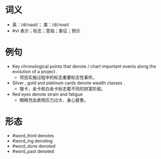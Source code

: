 # 词义
- 英：/dɪˈnəʊt/； 美：/dɪˈnoʊt/
- #vt 表示；标志；意指；象征；预示
# 例句
- Key chronological points that denote \/ chart important events along the evolution of a project .
	- 项目实施过程中的标志重要标志性事件。
- Silver , gold and platinum cards denote wealth classes .
	- 银卡，金卡和白金卡标志着不同的财富阶层。
- Red eyes denote strain and fatigue
	- 眼睛充血表明压力过大、身心疲惫。
# 形态
- #word_third denotes
- #word_ing denoting
- #word_done denoted
- #word_past denoted
